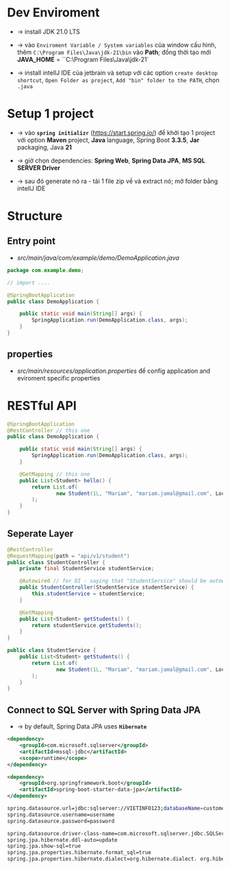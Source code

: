 
# Dev Enviroment
* -> install JDK 21.0 LTS 
* -> vào `Enviroment Variable / System variables` của window cấu hình, thêm `C:\Program Files\Java\jdk-21\bin` vào **Path**; đồng thời tạo mới **JAVA_HOME** = ``C:\Program Files\Java\jdk-21`

* -> install intellJ IDE của jetbrain và setup với các option `create desktop shortcut`, `Open Folder as project`, `Add "bin" folder to the PATH`, chọn `.java` 

# Setup 1 project
* -> vào **`spring initializr`** (https://start.spring.io/) để khởi tạo 1 project với option **Maven** project, **Java** language, Spring Boot **3.3.5**, **Jar** packaging, Java **21**
* -> giờ chọn dependencies: **Spring Web**, **Spring Data JPA**, **MS SQL SERVER Driver**

* -> sau đó generate nó ra - tải 1 file zip về và extract nó; mở folder bằng intellJ IDE

# Structure

## Entry point
* _src/main/java/com/example/demo/DemoApplication.java_

```java
package com.example.demo;

// import ....

@SpringBootApplication
public class DemoApplication {

	public static void main(String[] args) {
		SpringApplication.run(DemoApplication.class, args);
	}
}
```

## properties
* _src/main/resources/application.properties_ để config application and eviroment specific properties

# RESTful API

```java - endpoint response a json
@SpringBootApplication
@RestController // this one
public class DemoApplication {

	public static void main(String[] args) {
		SpringApplication.run(DemoApplication.class, args);
	}

	@GetMapping // this one
	public List<Student> hello() {
		return List.of(
				new Student(1L, "Mariam", "mariam.jamal@gmail.com", LocalDate.of(2000, Month.JANUARY, 5), 21)
		);
	}
}
```

## Seperate Layer

```java - API Layer
@RestController
@RequestMapping(path = "api/v1/student")
public class StudentController {
    private final StudentService studentService;

    @Autowired // for DI - saying that "StudentService" should be autowired 
    public StudentController(StudentService studentService) {
        this.studentService = studentService;
    }

    @GetMapping
    public List<Student> getStudents() {
        return studentService.getStudents();
    }
}
```

```java - Service Layer (business logic)
public class StudentService {
    public List<Student> getStudents() {
        return List.of(
                new Student(1L, "Mariam", "mariam.jamal@gmail.com", LocalDate.of(2000, Month.JANUARY, 5), 21)
        );
    }
}
```

## Connect to SQL Server with Spring Data JPA
* -> by default, Spring Data JPA uses **`Hibernate`**

```xml - pom.xml
<dependency>
    <groupId>com.microsoft.sqlserver</groupId>
    <artifactId>mssql-jdbc</artifactId>
    <scope>runtime</scope>
</dependency>

<dependency>
    <groupId>org.springframework.boot</groupId>
    <artifactId>spring-boot-starter-data-jpa</artifactId>
</dependency>
```

```bash - application.properties
spring.datasource.url=jdbc:sqlserver://VIETINFO123;databaseName=customer
spring.datasource.username=username
spring.datasource.password=password

spring.datasource.driver-class-name=com.microsoft.sqlserver.jdbc.SQLServerDriver
spring.jpa.hibernate.ddl-auto=update
spring.jpa.show-sql=true
spring.jpa.properties.hibernate.format_sql=true
spring.jpa.properties.hibernate.dialect=org.hibernate.dialect. org.hibernate.dialect.SQLServer2008Dialect
```